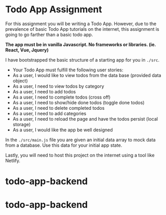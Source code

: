 # Todo App Assignment

For this assignment you will be writing a Todo App. However, due to the prevalence of basic Todo App tutorials on the internet, this assignment is going to go farther than a basic todo app.

**The app must be in vanilla Javascript. No frameworks or libraries. (ie. React, Vue, Jquery)**

I have bootstrapped the basic structure of a starting app for you in `./src`.

- Your Todo App must fulfill the following user stories:
- As a user, I would like to view todos from the data base (provided data object)
- As a user, I need to view todos by category
- As a user, I need to add todos
- As a user, I need to complete todos (cross off)
- As a user, I need to show/hide done todos (toggle done todos)
- As a user, I need to delete completed todos
- As a user, I need to add categories
- As a user, I need to reload the page and have the todos persist (local storage)
- As a user, I would like the app be well designed

In the `./src/main.js` file you are given an initial data array to mock data from a database. Use this data for your initial app state.

Lastly, you will need to host this project on the internet using a tool like Netlify.
# todo-app-backend
# todo-app-backend

